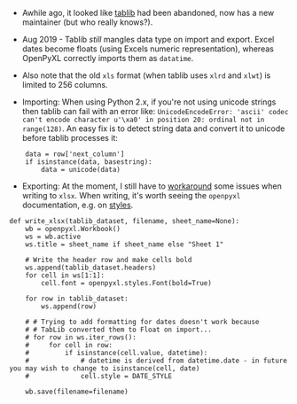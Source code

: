 - Awhile ago, it looked like [tablib](http://python-tablib.org/) had been abandoned, now has a new maintainer (but who really knows?).

- Aug 2019 - Tablib *still* mangles data type on import and export. Excel dates become floats (using Excels numeric representation), whereas OpenPyXL correctly imports them as `datatime`.

- Also note that the old `xls` format (when tablib uses `xlrd` and `xlwt`) is limited to 256 columns.

- Importing: When using Python 2.x, if you're not using unicode strings then tablib can fail with an error like: `UnicodeEncodeError: 'ascii' codec can't encode character u'\xa0' in position 20: ordinal not in range(128)`. An easy fix is to detect string data and convert it to unicode before tablib processes it:

```
    data = row['next_column']
    if isinstance(data, basestring):
        data = unicode(data)

```

- Exporting: At the moment, I still have to [workaround](https://github.com/vinayak-mehta/tablib/issues/252#issuecomment-454395181) some issues when writing to `xlsx`. When writing, it's worth seeing the `openpyxl` documentation, e.g. on [styles](https://openpyxl.readthedocs.io/en/stable/styles.html).

```
def write_xlsx(tablib_dataset, filename, sheet_name=None):
    wb = openpyxl.Workbook()
    ws = wb.active
    ws.title = sheet_name if sheet_name else "Sheet 1"

    # Write the header row and make cells bold
    ws.append(tablib_dataset.headers)
    for cell in ws[1:1]:
        cell.font = openpyxl.styles.Font(bold=True)

    for row in tablib_dataset:
        ws.append(row)

    # # Trying to add formatting for dates doesn't work because
    # # TabLib converted them to Float on import...
    # for row in ws.iter_rows():
    #     for cell in row:
    #         if isinstance(cell.value, datetime):
    #             # datetime is derived from datetime.date - in future you may wish to change to isinstance(cell, date)
    #             cell.style = DATE_STYLE

    wb.save(filename=filename)

```
